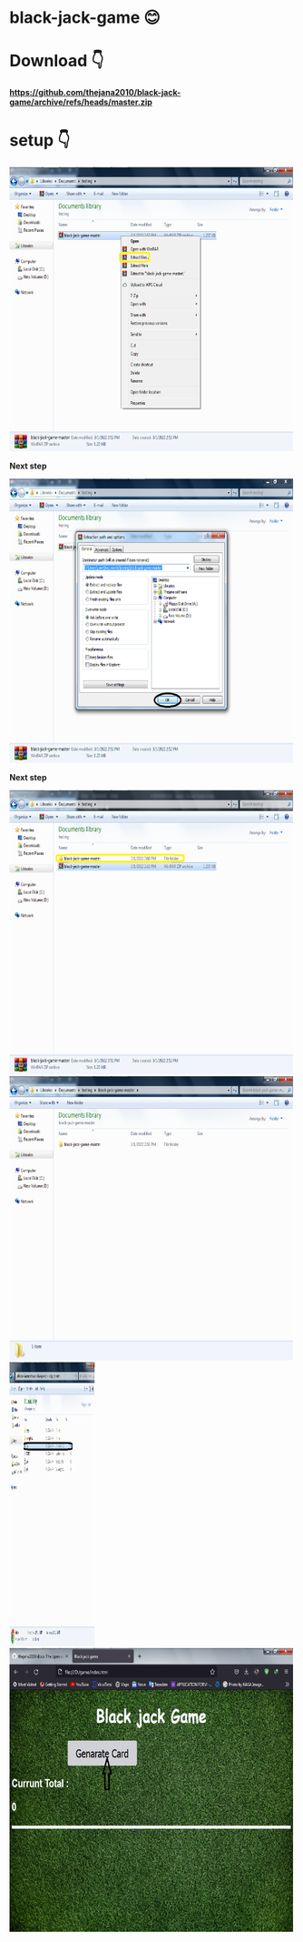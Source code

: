 # black-jack-game :blush:

# Download :point_down:

**https://github.com/thejana2010/black-jack-game/archive/refs/heads/master.zip**

# setup :point_down:

<img src="./readme photos/capcur2.png" width="500" height="500" />

**Next step**

<img src="./readme photos/Untitled3.png" width="500" height="500" />

**Next step**

<img src="./readme photos/Untitled4.png" width="500" height="500" />

<img src="./readme photos/Untitled5.png" width="500" height="500" />

<img src="./readme photos/Untitled6.png" width="150" height="500" />

<img src="./readme photos/Untitled7.png" width="500" height="500" />

